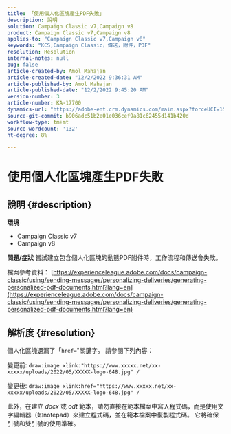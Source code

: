 ```yaml
---
title: 「使用個人化區塊產生PDF失敗」
description: 說明
solution: Campaign Classic v7,Campaign v8
product: Campaign Classic v7,Campaign v8
applies-to: "Campaign Classic v7,Campaign v8"
keywords: "KCS,Campaign Classic，傳送，附件，PDF"
resolution: Resolution
internal-notes: null
bug: false
article-created-by: Amol Mahajan
article-created-date: "12/2/2022 9:36:31 AM"
article-published-by: Amol Mahajan
article-published-date: "12/2/2022 9:45:20 AM"
version-number: 3
article-number: KA-17700
dynamics-url: "https://adobe-ent.crm.dynamics.com/main.aspx?forceUCI=1&pagetype=entityrecord&etn=knowledgearticle&id=824a27cc-2472-ed11-9561-6045bd006b4b"
source-git-commit: b906adc51b2e01e036cef9a81c62455d141b420d
workflow-type: tm+mt
source-wordcount: '132'
ht-degree: 8%

---
```


# 使用個人化區塊產生PDF失敗

## 說明 {#description}

<b>環境</b>
- Campaign Classic v7
- Campaign v8



<b>問題/症狀</b>
嘗試建立包含個人化區塊的動態PDF附件時，工作流程和傳送會失敗。

檔案參考資料： [https://experienceleague.adobe.com/docs/campaign-classic/using/sending-messages/personalizing-deliveries/generating-personalized-pdf-documents.html?lang=en](https://experienceleague.adobe.com/docs/campaign-classic/using/sending-messages/personalizing-deliveries/generating-personalized-pdf-documents.html?lang=en)


## 解析度 {#resolution}


個人化區塊遺漏了「`href=`&quot;關鍵字。 請參閱下列內容：

變更前:
`draw:image xlink:"https://www.xxxxx.net/xx-xxxxx/uploads/2022/05/XXXXX-logo-648.jpg" /`

變更後:
`draw:image xlink:href="https://www.xxxxx.net/xx-xxxxx/uploads/2022/05/XXXXX-logo-648.jpg" /`

此外，在建立 *docx* 或 *odt* 範本，請勿直接在範本檔案中寫入程式碼，而是使用文字編輯器（如notepad）來建立程式碼，並在範本檔案中復製程式碼。 它將確保引號和雙引號的使用準確。
